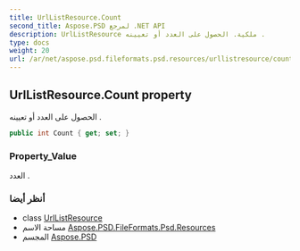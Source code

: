 ```yaml
---
title: UrlListResource.Count
second_title: Aspose.PSD لمرجع .NET API
description: UrlListResource ملكية. الحصول على العدد أو تعيينه .
type: docs
weight: 20
url: /ar/net/aspose.psd.fileformats.psd.resources/urllistresource/count/
---
```

## UrlListResource.Count property

الحصول على العدد أو تعيينه .

```csharp
public int Count { get; set; }
```

### Property_Value

العدد .

### أنظر أيضا

* class [UrlListResource](../)
* مساحة الاسم [Aspose.PSD.FileFormats.Psd.Resources](../../urllistresource/)
* المجسم [Aspose.PSD](../../../)


